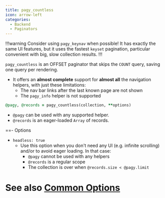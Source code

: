```yaml
---
title: pagy_countless
icon: arrow-left
categories:
  - Backend
  - Paginators
---
```


!!!warning Consider using `pagy_keynav` when possible!
It has exactly the same UI features, but it uses the fastest `keyset` pagination, particular convenient with big, slow collection results. 
!!!

`pagy_countless` is an OFFSET paginator that skips the `COUNT` query, saving one query per rendering.

- It offers an **almost complete** support for **almost all** the navigation helpers, with just these limitations:
  - The nav bar links after the last known page are not shown
  - The `pagy_info` helper is not supported

```ruby Controller 
@pagy, @records = pagy_countless(collection, **options)
```

- `@pagy` can be used with any supported helper.
- `@records` is an eager-loaded `Array` of records.

==- Options

- `headless: true`
  - Use this option when you don't need any UI (e.g. infinite scrolling) and/or to avoid eager loading. In that case:
    - `@pagy` cannot be used with any helpers
    - `@records` is a regular scope
    - The collection is over when `@records.size < @pagy.limit`
 
See also [Common Options](../paginators.md#common-options)
===
